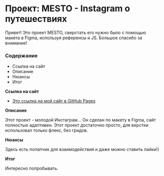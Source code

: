 # Проект: MESTO - Instagram о путешествиях
Привет! Это проект MESTO, сверстать его нужно было с помощью макета в Figma, используя референсы и JS.
Большое спасибо за внимание!

### Содержание
* Ссылка на сайт
* Описание
* Нюансы
* Итог

**Ссылка на сайт**

* [Это ссылка на мой сайт в GitHub Pages](https://bipolarka.github.io/mesto/)

**Описание**

Этот проект - молодой Инстаграм... 
Он сделан по макету в Figma, сайт полностью адаптивен.
Этот проект достаточно просто, для верстки использовал только флекс, без гридов.

**Нюансы**

Здесь есть попапчик для взаимодействия и даже можно ставить лайки!)

**Итог**

Интересно попробывать.